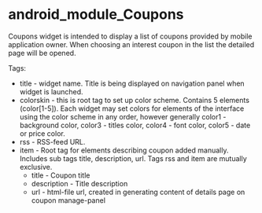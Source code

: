 # android_module_Coupons
Coupons widget is intended to display a list of coupons provided by mobile application owner. When choosing an interest coupon in the list the detailed page will be opened.

Tags:

- title - widget name. Title is being displayed on navigation panel when widget is launched.
- colorskin - this is root tag to set up color scheme. Contains 5 elements (color[1-5]). Each widget may set colors for elements of the interface using the color scheme in any order, however generally color1 - background color, color3 - titles color, color4 - font color, color5 - date or price color.
- rss - RSS-feed URL.
- item - Root tag for elements describing coupon added manually. Includes sub tags title, description, url. Tags rss and item are mutually exclusive.
  - title - Coupon title
  - description - Title description
  - url - html-file url, created in generating content of details page on coupon manage-panel
